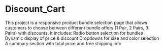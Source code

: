 # Discount_Cart
This project is a responsive product bundle selection page that allows customers to choose between different bundle offers (1 Pair, 2 Pairs, 3 Pairs) with discounts. It includes:  Radio button selection for bundles  Dynamic display of price &amp; discount  Dropdowns for size and color selection  A summary section with total price and free shipping info
